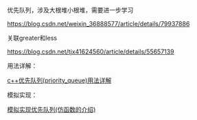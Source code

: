 优先队列，涉及大根堆小根堆，需要进一步学习

https://blog.csdn.net/weixin_36888577/article/details/79937886

关联greater和less

https://blog.csdn.net/tjx41624560/article/details/55657139

用法详解：

[c++优先队列(priority_queue)用法详解](https://blog.csdn.net/weixin_36888577/article/details/79937886?utm_medium=distribute.pc_relevant.none-task-blog-2~default~baidujs_baidulandingword~default-0.pc_relevant_default&spm=1001.2101.3001.4242.1&utm_relevant_index=3)

模拟实现：

[模拟实现优先队列(仿函数的介绍)](https://blog.csdn.net/qq_39014877/article/details/104680672)

